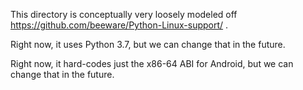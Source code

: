 This directory is conceptually very loosely modeled off
https://github.com/beeware/Python-Linux-support/ .

Right now, it uses Python 3.7, but we can change that in the future.

Right now, it hard-codes just the x86-64 ABI for Android, but we can
change that in the future.
